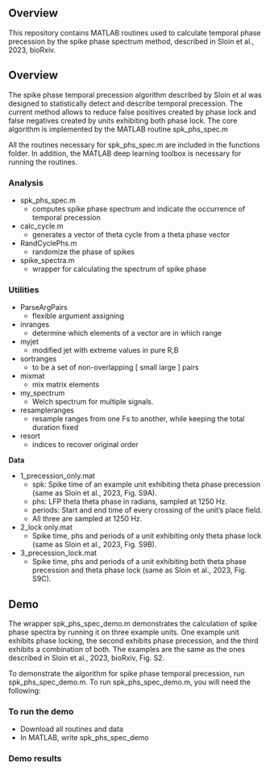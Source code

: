 ## **Overview**

This repository contains MATLAB routines used to calculate temporal phase precession by the spike phase spectrum method, described in Sloin et al., 2023, bioRxiv.
## **Overview**
The spike phase temporal precession algorithm described by Sloin et al was designed to statistically detect and describe temporal precession. The current method allows to reduce false positives created by phase lock and false negatives created by units exhibiting both phase lock.  The core algorithm is implemented by the MATLAB routine spk\_phs\_spec.m

All the routines necessary for spk\_phs\_spec.m are included in the functions folder. In addition, the MATLAB deep learning toolbox is necessary for running the routines.
### **Analysis**
- spk\_phs\_spec.m
  - computes spike phase spectrum and indicate the occurrence of temporal precession
- calc\_cycle.m
  - generates a vector of theta cycle from a theta phase vector
- RandCyclePhs.m
  - randomize the phase of spikes 
- spike\_spectra.m
  - wrapper for calculating the spectrum of spike phase
### **Utilities**
- ParseArgPairs
  - flexible argument assigning
- inranges
  - determine which elements of a vector are in which range
- myjet
  - modified jet with extreme values in pure R,B
- sortranges
  - to be a set of non-overlapping [ small large ] pairs
- mixmat
  - mix matrix elements
- my\_spectrum
  - Welch spectrum for multiple signals. 
- resampleranges
  - resample ranges from one Fs to another, while keeping the total duration fixed
- resort
  - indices to recover original order

**Data**

- 1\_precession\_only.mat
  - spk: Spike time of an example unit exhibiting theta phase precession (same as Sloin et al., 2023, Fig. S9A). 
  - phs: LFP theta theta phase in radians, sampled at 1250 Hz.
  - periods: Start and end time of every crossing of the unit’s place field.
  - All three are sampled at 1250 Hz.
- 2\_lock only.mat
  - Spike time, phs and periods of a unit exhibiting only theta phase lock (same as Sloin et al., 2023, Fig. S9B). 
- 3\_precession\_lock.mat
  - Spike time, phs and periods of a unit exhibiting both theta phase precession and theta phase lock (same as Sloin et al., 2023, Fig. S9C). 
## **Demo** 
The wrapper spk\_phs\_spec\_demo.m demonstrates the calculation of spike phase spectra by running it on three example units. One example unit exhibits phase locking, the second exhibits phase precession, and the third exhibits a combination of both. The examples are the same as the ones described in Sloin et al., 2023, bioRxiv, Fig. S2.

To demonstrate the algorithm for spike phase temporal precession, run spk\_phs\_spec\_demo.m. To run spk\_phs\_spec\_demo.m, you will need the following: 
### To run the demo
- Download all routines and data
- In MATLAB, write spk\_phs\_spec\_demo
### Demo results

